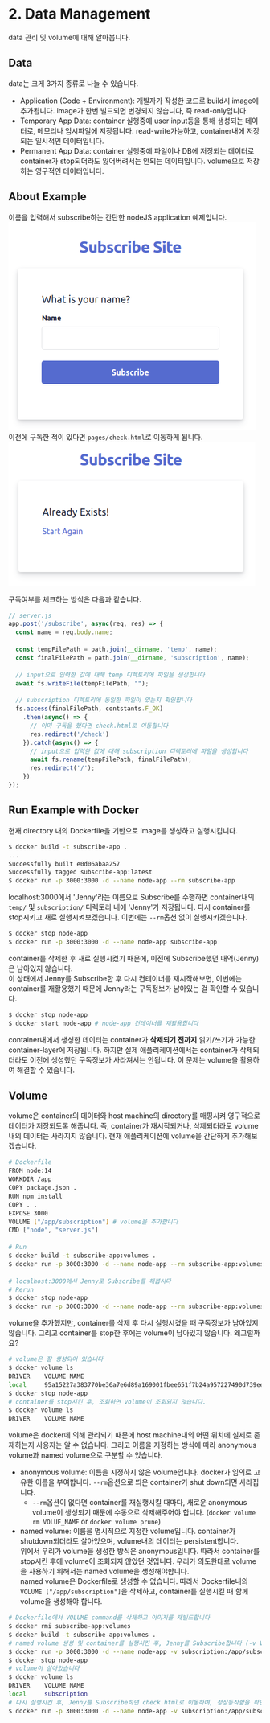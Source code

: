 # 2. Data Management
data 관리 및 volume에 대해 알아봅니다.

## Data
data는 크게 3가지 종류로 나눌 수 있습니다.
- Application (Code + Environment): 개발자가 작성한 코드로 build시 image에 추가됩니다. image가 한번 빌드되면 변경되지 않습니다, 즉 read-only입니다.
- Temporary App Data: container 실행중에 user input등을 통해 생성되는 데이터로, 메모리나 임시파일에 저장됩니다. read-write가능하고, container내에 저장되는 일시적인 데이터입니다.
- Permanent App Data: container 실행중에 파일이나 DB에 저장되는 데이터로 container가 stop되더라도 잃어버려서는 안되는 데이터입니다. volume으로 저장하는 영구적인 데이터입니다.

## About Example
이름을 입력해서 subscribe하는 간단한 nodeJS application 예제입니다.  
![main](./public/subscribe-app-main.png)  
이전에 구독한 적이 있다면 ```pages/check.html```로 이동하게 됩니다.  
![check](./public/subscribe-app-check.png)  

구독여부를 체크하는 방식은 다음과 같습니다.
```js
// server.js
app.post('/subscribe', async(req, res) => {
  const name = req.body.name;

  const tempFilePath = path.join(__dirname, 'temp', name);
  const finalFilePath = path.join(__dirname, 'subscription', name);

  // input으로 입력한 값에 대해 temp 디렉토리에 파일을 생성합니다
  await fs.writeFile(tempFilePath, "");

  // subscription 디렉토리에 동일한 파일이 있는지 확인합니다
  fs.access(finalFilePath, contstants.F_OK)
    .then(async() => {
      // 이미 구독을 했다면 check.html로 이동합니다
      res.redirect('/check')
    }).catch(async() => {
      // input으로 입력한 값에 대해 subscription 디렉토리에 파일을 생성합니다
      await fs.rename(tempFilePath, finalFilePath);
      res.redirect('/');
    })
});
```

## Run Example with Docker
현재 directory 내의 Dockerfile을 기반으로 image를 생성하고 실행시킵니다.
```sh
$ docker build -t subscribe-app .
...
Successfully built e0d06abaa257
Successfully tagged subscribe-app:latest
$ docker run -p 3000:3000 -d --name node-app --rm subscribe-app
```
localhost:3000에서 'Jenny'라는 이름으로 Subscribe를 수행하면 container내의 ```temp/``` 및 ```subscription/``` 디렉토리 내에 'Jenny'가 저장됩니다.
다시 container를 stop시키고 새로 실행시켜보겠습니다. 이번에는 ```--rm```옵션 없이 실행시키겠습니다.
```sh
$ docker stop node-app
$ docker run -p 3000:3000 -d --name node-app subscribe-app
```
container를 삭제한 후 새로 실행시켰기 때문에, 이전에 Subscribe했던 내역(Jenny)은 남아있지 않습니다.  
이 상태에서 Jenny를 Subscribe한 후 다시 컨테이너를 재시작해보면, 이번에는 container를 재활용했기 때문에 Jenny라는 구독정보가 남아있는 걸 확인할 수 있습니다.
```sh
$ docker stop node-app
$ docker start node-app # node-app 컨테이너를 재활용합니다
```
container내에서 생성한 데이터는 container가 **삭제되기 전까지** 읽기/쓰기가 가능한 container-layer에 저장됩니다. 하지만 실제 애플리케이션에서는 container가 삭제되더라도
이전에 생성했던 구독정보가 사라져서는 안됩니다. 이 문제는 volume을 활용하여 해결할 수 있습니다.

## Volume
volume은 container의 데이터와 host machine의 directory를 매핑시켜 영구적으로 데이터가 저장되도록 해줍니다. 즉, container가 재시작되거나, 삭제되더라도 volume내의 데이터는 사라지지 않습니다.
현재 애플리케이션에 volume을 간단하게 추가해보겠습니다.
```sh
# Dockerfile
FROM node:14
WORKDIR /app
COPY package.json .
RUN npm install
COPY . .
EXPOSE 3000
VOLUME ["/app/subscription"] # volume을 추가합니다
CMD ["node", "server.js"]

# Run
$ docker build -t subscribe-app:volumes .
$ docker run -p 3000:3000 -d --name node-app --rm subscribe-app:volumes   # volume을 추가했으니 --rm옵션을 넣어도 됩니다

# localhost:3000에서 Jenny로 Subscribe를 해봅시다
# Rerun
$ docker stop node-app
$ docker run -p 3000:3000 -d --name node-app --rm subscribe-app:volumes
```
volume을 추가했지만, container를 삭제 후 다시 실행시켰을 때 구독정보가 남아있지 않습니다. 그리고 container를 stop한 후에는 volume이 남아있지 않습니다. 왜그럴까요? 
```sh
# volume은 잘 생성되어 있습니다
$ docker volume ls
DRIVER    VOLUME NAME
local     95a15227a383770be36a7e6d89a169001fbee651f7b24a957227490d739ee8bb
$ docker stop node-app
# container를 stop시킨 후, 조회하면 volume이 조회되지 않습니다.
$ docker volume ls
DRIVER    VOLUME NAME
```

volume은 docker에 의해 관리되기 때문에 host machine내의 어떤 위치에 실제로 존재하는지 사용자는 알 수 없습니다. 그리고 이름을 지정하는 방식에 따라 anonymous volume과 named volume으로 구분할 수 있습니다.
- anonymous volume: 이름을 지정하지 않은 volume입니다. docker가 임의로 고유한 이름을 부여합니다. ```--rm```옵션으로 띄운 container가 shut down되면 사라집니다.
  - ```--rm```옵션이 없다면 container를 재실행시킬 때마다, 새로운 anonymous volume이 생성되기 때문에 수동으로 삭제해주어야 합니다. (```docker volume rm VOLUE_NAME``` or ```docker volume prune```)
- named volume: 이름을 명시적으로 지정한 volume입니다. container가 shutdown되더라도 살아있으며, volume내의 데이터는 persistent합니다.  
위에서 우리가 volume을 생성한 방식은 anonymous입니다. 따라서 container를 stop시킨 후에 volume이 조회되지 않았던 것입니다. 우리가 의도한대로 volume을 사용하기 위해서는 named volume을 생성해야합니다.  
named volume은 Dockerfile로 생성할 수 없습니다. 따라서 Dockerfile내의 ```VOLUME ["/app/subscription"]```을 삭제하고, container를 실행시킬 때 함께 volume을 생성해야 합니다.
```sh
# Dockerfile에서 VOLUME command를 삭제하고 이미지를 재빌드합니다
$ docker rmi subscribe-app:volumes
$ docker build -t subscribe-app:volumes .
# named volume 생성 및 container를 실행시킨 후, Jenny를 Subscribe합니다 (-v VOLUME_NAME:PATH로 생성합니다)
$ docker run -p 3000:3000 -d --name node-app -v subscription:/app/subscription --rm subscribe-app:volumes 
$ docker stop node-app
# volume이 살아있습니다
$ docker volume ls
DRIVER    VOLUME NAME
local     subscription
# 다시 실행시킨 후, Jenny를 Subscribe하면 check.html로 이동하며, 정상동작함을 확인할 수 있습니다.
$ docker run -p 3000:3000 -d --name node-app -v subscription:/app/subscription --rm subscribe-app:volumes 
```

